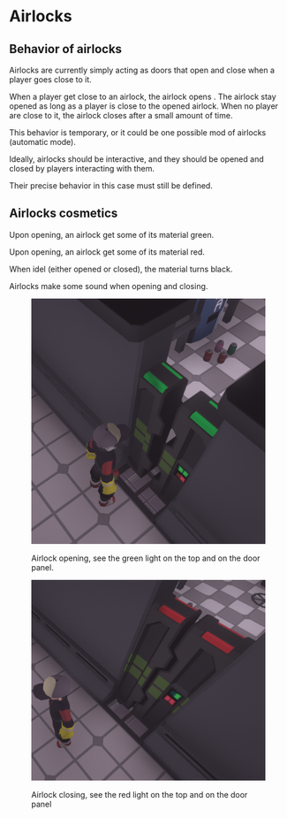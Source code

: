 # Airlocks

## Behavior of airlocks

Airlocks are currently simply acting as doors that open and close when a player goes close to it.

When a player get close to an airlock, the airlock opens . The airlock stay opened as long as a player is close to the opened airlock. When no player are close to it, the airlock closes after a small amount of time.

This behavior is temporary, or it could be one possible mod of airlocks (automatic mode).

Ideally, airlocks should be interactive, and they should be opened and closed by players interacting with them.

Their precise behavior in this case must still be defined.

## Airlocks cosmetics

Upon opening, an airlock get some of its material green.

Upon opening, an airlock get some of its material red.

When idel (either opened or closed), the material turns black.

Airlocks make some sound when opening and closing.

<figure><img src="../../../.gitbook/assets/image (35).png" alt=""><figcaption><p>Airlock opening, see the green light on the top and on the door panel.</p></figcaption></figure>

<figure><img src="../../../.gitbook/assets/image (37).png" alt=""><figcaption><p>Airlock closing, see the red light on the top and on the door panel</p></figcaption></figure>
